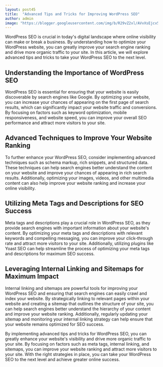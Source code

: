```yaml
---
layout: post45
title:  "Advanced Tips and Tricks for Improving WordPress SEO"
author: admin
image: "https://blogger.googleusercontent.com/img/b/R29vZ2xl/AVvXsEjcv5X5vhWXzFP0Btk0wqI0Vr1oWn6KYQlACoiHSb8IG6A8Zx_fiVXY8blKcpnD31EuiZc90ojLUVfxJmFxWchyphenhyphen0AcKt20L1fFKo1pcSHMHm2SqrQqRWVM9Y0asp7IgveF3w7zavp1iEnOQizKbeeLDNycrAFl2juLDUP6VPpaKDEWufphwIb-nEIaRFRgj/s1600/20240512_112624.jpg"
---
```




<p>WordPress SEO is crucial in today's digital landscape where online visibility can make or break a business. By understanding how to optimize your WordPress website, you can greatly improve your search engine ranking and drive more organic traffic to your site. In this article, we will explore advanced tips and tricks to take your WordPress SEO to the next level.</p>
<h2>Understanding the Importance of WordPress SEO</h2>
<p>WordPress SEO is essential for ensuring that your website is easily discoverable by search engines like Google. By optimizing your website, you can increase your chances of appearing on the first page of search results, which can significantly impact your website traffic and conversions. By focusing on factors such as keyword optimization, mobile responsiveness, and website speed, you can improve your overall SEO performance and attract more visitors to your site.</p>
<h2>Advanced Techniques to Improve Your Website Ranking</h2>
<p>To further enhance your WordPress SEO, consider implementing advanced techniques such as schema markup, rich snippets, and structured data. These techniques can help search engines better understand the content on your website and improve your chances of appearing in rich search results. Additionally, optimizing your images, videos, and other multimedia content can also help improve your website ranking and increase your online visibility.</p>
<h2>Utilizing Meta Tags and Descriptions for SEO Success</h2>
<p>Meta tags and descriptions play a crucial role in WordPress SEO, as they provide search engines with important information about your website's content. By optimizing your meta tags and descriptions with relevant keywords and compelling messaging, you can improve your click-through rate and attract more visitors to your site. Additionally, utilizing plugins like Yoast SEO can help streamline the process of optimizing your meta tags and descriptions for maximum SEO success.</p>
<h2>Leveraging Internal Linking and Sitemaps for Maximum Impact</h2>
<p>Internal linking and sitemaps are powerful tools for improving your WordPress SEO and ensuring that search engines can easily crawl and index your website. By strategically linking to relevant pages within your website and creating a sitemap that outlines the structure of your site, you can help search engines better understand the hierarchy of your content and improve your website ranking. Additionally, regularly updating your sitemap and monitoring your internal linking strategy can help ensure that your website remains optimized for SEO success.</p>
<p>By implementing advanced tips and tricks for WordPress SEO, you can greatly enhance your website's visibility and drive more organic traffic to your site. By focusing on factors such as meta tags, internal linking, and sitemaps, you can improve your website ranking and attract more visitors to your site. With the right strategies in place, you can take your WordPress SEO to the next level and achieve greater online success.</p>
